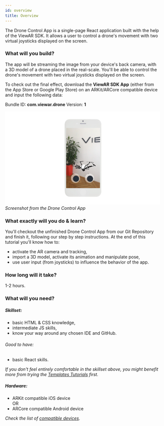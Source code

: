 ```yaml
---
id: overview
title: Overview
---
```


The Drone Control App is a single-page React application built with the help of the ViewAR SDK. It allows a user to control a drone's movement with two virtual joysticks displayed on the screen.

### What will you build?

The app will be streaming the image from your device's back camera, with a 3D model of a drone placed in the real-scale. You'll be able to control the drone's movement with two virtual joysticks displayed on the screen.

To check out the final effect, download the **ViewAR SDK App** (either from the App Store or Google Play Store) on an ARKit/ARCore compatible device and input the following data:

Bundle ID: **com.viewar.drone**
Version: **1**

![](/img/drone-phone-step3-v02-web.jpg)
_Screenshot from the Drone Control App_

### What exactly will you do & learn?

You'll checkout the unfinished Drone Control App from our Git Repository and finish it, following our step by step instructions. At the end of this tutorial you'll know how to:

- activate the AR camera and tracking,
- import a 3D model, activate its animation and manipulate pose,
- use user input (from joysticks) to influence the behavior of the app.

### How long will it take?

1-2 hours.

### What will you need?

##### Skillset:

- basic HTML & CSS knowledge,
- intermediate JS skills,
- know your way around any chosen IDE and GitHub.

###### Good to have:

- basic React skills.

_If you don't feel entirely comfortable in the skillset above, you might benefit more from trying the [Templates Tutorials](templates.md) first._

##### Hardware:

- ARKit compatible iOS device
  <br>OR
- ARCore compatible Android device

_Check the list of [compatible devices](/docs/advanced_guides/hardware)._
